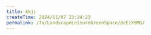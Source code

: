 ```yaml
---
title: kkjj
createTime: 2024/11/07 23:24:23
permalink: /fa/LandscapeLeisureGreenSpace/8cEiX9MG/
---
```

